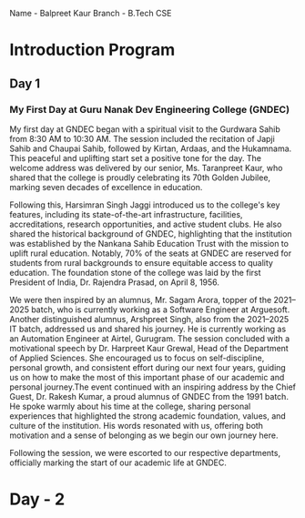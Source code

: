 Name - Balpreet Kaur
Branch - B.Tech CSE

# Introduction Program

## Day 1

### My First Day at Guru Nanak Dev Engineering College (GNDEC) 

My first day at GNDEC began with a spiritual visit to the Gurdwara Sahib from 8:30 AM to 10:30 AM. The session included the recitation of Japji Sahib and Chaupai Sahib, followed by Kirtan, Ardaas, and the Hukamnama. This peaceful and uplifting start set a positive tone for the day.
The welcome address was delivered by our senior, Ms. Taranpreet Kaur, who shared that the college is proudly celebrating its 70th Golden Jubilee, marking seven decades of excellence in education.

Following this, Harsimran Singh Jaggi introduced us to the college's key features, including its state-of-the-art infrastructure, facilities, accreditations, research opportunities, and active student clubs. He also shared the historical background of GNDEC, highlighting that the institution was established by the Nankana Sahib Education Trust with the mission to uplift rural education. Notably, 70% of the seats at GNDEC are reserved for students from rural backgrounds to ensure equitable access to quality education. The foundation stone of the college was laid by the first President of India, Dr. Rajendra Prasad, on April 8, 1956.   

We were then inspired by an alumnus, Mr. Sagam Arora, topper of the 2021–2025 batch, who is currently working as a Software Engineer at Arguesoft. Another distinguished alumnus, Arshpreet Singh, also from the 2021–2025 IT batch, addressed us and shared his journey. He is currently working as an Automation Engineer at Airtel, Gurugram.
The session concluded with a motivational speech by Dr. Harpreet Kaur Grewal, Head of the Department of Applied Sciences. She encouraged us to focus on self-discipline, personal growth, and consistent effort during our next four years, guiding us on how to make the most of this important phase of our academic and personal journey.The event continued with an inspiring address by the Chief Guest, Dr. Rakesh Kumar, a proud alumnus of GNDEC from the 1991 batch. He spoke warmly about his time at the college, sharing personal experiences that highlighted the strong academic foundation, values, and culture of the institution. His words resonated with us, offering both motivation and a sense of belonging as we begin our own journey here.

Following the session, we were escorted to our respective departments, officially marking the start of our academic life at GNDEC.






# Day - 2





 
